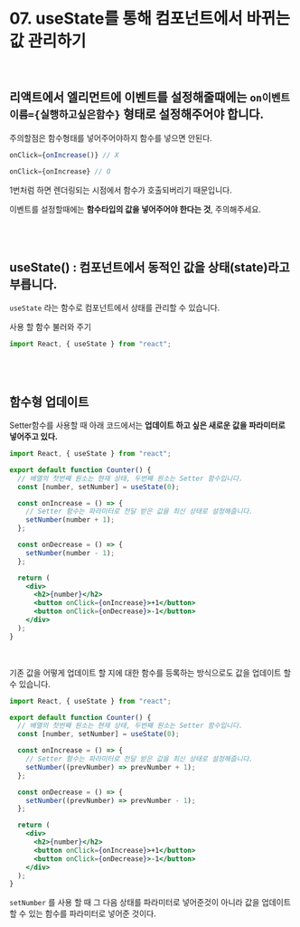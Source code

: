 # 07. useState를 통해 컴포넌트에서 바뀌는 값 관리하기

<br>

## 리액트에서 엘리먼트에 이벤트를 설정해줄때에는 `on이벤트이름={실행하고싶은함수}` 형태로 설정해주어야 합니다.

주의할점은 함수형태를 넣어주어야하지 함수를 넣으면 안된다.

```jsx
onClick={onIncrease()} // X

onClick={onIncrease} // O
```

1번처럼 하면 렌더링되는 시점에서 함수가 호출되버리기 때문입니다.

이벤트를 설정할때에는 **함수타입의 값을 넣어주어야 한다는 것**, 주의해주세요.

<br>
<br>

## useState() : 컴포넌트에서 동적인 값을 상태(state)라고 부릅니다.

`useState` 라는 함수로 컴포넌트에서 상태를 관리할 수 있습니다.

사용 할 함수 불러와 주기

```jsx
import React, { useState } from "react";
```

<br>
<br>

## 함수형 업데이트

Setter함수를 사용할 때 아래 코드에서는 **업데이트 하고 싶은 새로운 값을 파라미터로 넣어주고 있다.**

```jsx
import React, { useState } from "react";

export default function Counter() {
  // 배열의 첫번째 원소는 현재 상태, 두번째 원소는 Setter 함수입니다.
  const [number, setNumber] = useState(0);

  const onIncrease = () => {
    // Setter 함수는 파라미터로 전달 받은 값을 최신 상태로 설정해줍니다.
    setNumber(number + 1);
  };

  const onDecrease = () => {
    setNumber(number - 1);
  };

  return (
    <div>
      <h2>{number}</h2>
      <button onClick={onIncrease}>+1</button>
      <button onClick={onDecrease}>-1</button>
    </div>
  );
}
```

<br>

기존 값을 어떻게 업데이트 할 지에 대한 함수를 등록하는 방식으로도 값을 업데이트 할 수 있습니다.

```jsx
import React, { useState } from "react";

export default function Counter() {
  // 배열의 첫번째 원소는 현재 상태, 두번째 원소는 Setter 함수입니다.
  const [number, setNumber] = useState(0);

  const onIncrease = () => {
    // Setter 함수는 파라미터로 전달 받은 값을 최신 상태로 설정해줍니다.
    setNumber((prevNumber) => prevNumber + 1);
  };

  const onDecrease = () => {
    setNumber((prevNumber) => prevNumber - 1);
  };

  return (
    <div>
      <h2>{number}</h2>
      <button onClick={onIncrease}>+1</button>
      <button onClick={onDecrease}>-1</button>
    </div>
  );
}
```

`setNumber` 를 사용 할 때 그 다음 상태를 파라미터로 넣어준것이 아니라 값을 업데이트 할 수 있는 함수를 파라미터로 넣어준 것이다.
